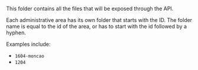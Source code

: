 This folder contains all the files that will be exposed through the API. 

Each administrative area has its own folder that starts with the ID. The folder name is equal to the id of the area, or has to start with the id followed by a hyphen.

Examples include:

- `1604-moncao`
- `1204`